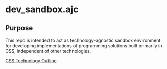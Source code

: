 # dev_sandbox.ajc

## Purpose

This repo is intended to act as technology-agnostic sandbox environment for developing implementations of programming solutions built primarily in CSS, independent of other technologies.

[CSS Technology Outline](css-outline.md)